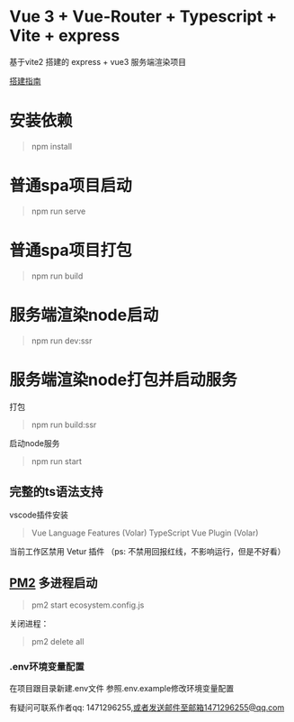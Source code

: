 # Vue 3 + Vue-Router + Typescript + Vite + express

基于vite2 搭建的 express + vue3 服务端渲染项目

[搭建指南](https://cn.vitejs.dev/guide/ssr.html)

# 安装依赖

> npm install

# 普通spa项目启动

> npm run serve

# 普通spa项目打包

> npm run build

# 服务端渲染node启动

> npm run dev:ssr

# 服务端渲染node打包并启动服务

打包
> npm run build:ssr

启动node服务
> npm run start

## 完整的ts语法支持

vscode插件安装
> Vue Language Features (Volar)
> TypeScript Vue Plugin (Volar)

当前工作区禁用 Vetur 插件 （ps: 不禁用回报红线，不影响运行，但是不好看）

## [PM2](https://pm2.keymetrics.io/docs/usage/cluster-mode/) 多进程启动
> pm2 start ecosystem.config.js

关闭进程：
> pm2 delete all

### .env环境变量配置
在项目跟目录新建.env文件 参照.env.example修改环境变量配置

有疑问可联系作者qq: 1471296255,或者发送邮件至邮箱1471296255@qq.com